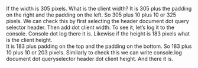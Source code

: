 If the width is 305 pixels. 
What is the client width? 
It is 305 plus the padding on the right and the padding on the left. 
So 305 plus 10 plus 10 or 325 pixels. 
We can check this by first selecting the header document dot query selector header. 
Then add dot client width. To see it, let’s log it to the console. Console dot log there it is. 
Likewise if the height is 183 pixels what is the client height.  
It is 183 plus padding on the top and the padding on the bottom. 
So 183 plus 10 plus 10 or 203 pixels. Similarly to check this we can write console.log document dot queryselector header dot client height. 
And there it is.
